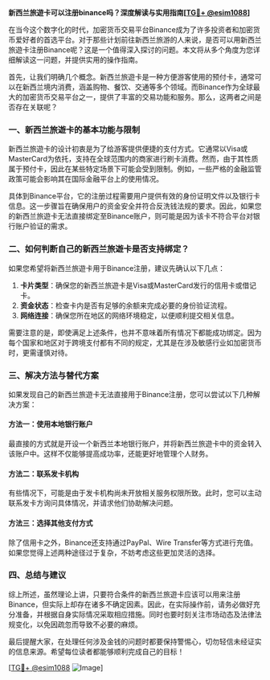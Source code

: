 **新西兰旅遊卡可以注册binance吗？深度解读与实用指南[[TG💪+ @esim1088](https://t.me/s/esim1088)]**

在当今这个数字化的时代，加密货币交易平台Binance成为了许多投资者和加密货币爱好者的首选平台。对于那些计划前往新西兰旅游的人来说，是否可以用新西兰旅遊卡注册Binance呢？这是一个值得深入探讨的问题。本文将从多个角度为您详细解读这一问题，并提供实用的操作指南。

首先，让我们明确几个概念。新西兰旅遊卡是一种方便游客使用的预付卡，通常可以在新西兰境内消费，涵盖购物、餐饮、交通等多个领域。而Binance作为全球最大的加密货币交易平台之一，提供了丰富的交易功能和服务。那么，这两者之间是否存在关联呢？

### 一、新西兰旅遊卡的基本功能与限制

新西兰旅遊卡的设计初衷是为了给游客提供便捷的支付方式。它通常以Visa或MasterCard为依托，支持在全球范围内的商家进行刷卡消费。然而，由于其性质属于预付卡，因此在某些特定场景下可能会受到限制。例如，一些严格的金融监管政策可能会影响其在国际金融平台上的使用情况。

具体到Binance平台，它的注册过程需要用户提供有效的身份证明文件以及银行卡信息。这一步骤旨在确保用户的资金安全并符合反洗钱法规的要求。因此，如果您的新西兰旅遊卡无法直接绑定至Binance账户，则可能是因为该卡不符合平台对银行账户验证的需求。

### 二、如何判断自己的新西兰旅遊卡是否支持绑定？

如果您希望将新西兰旅遊卡用于Binance注册，建议先确认以下几点：

1. **卡片类型**：确保您的新西兰旅遊卡是Visa或MasterCard发行的信用卡或借记卡。
2. **资金状态**：检查卡内是否有足够的余额来完成必要的身份验证流程。
3. **网络连接**：确保您所在地区的网络环境稳定，以便顺利提交相关信息。

需要注意的是，即使满足上述条件，也并不意味着所有情况下都能成功绑定。因为每个国家和地区对于跨境支付都有不同的规定，尤其是在涉及敏感行业如加密货币时，更需谨慎对待。

### 三、解决方法与替代方案

如果发现自己的新西兰旅遊卡无法直接用于Binance注册，您可以尝试以下几种解决方案：

#### 方法一：使用本地银行账户
最直接的方式就是开设一个新西兰本地银行账户，并将新西兰旅遊卡中的资金转入该账户中。这样不仅能够提高成功率，还能更好地管理个人财务。

#### 方法二：联系发卡机构
有些情况下，可能是由于发卡机构尚未开放相关服务权限所致。此时，您可以主动联系发卡方询问具体情况，并请求他们协助解决问题。

#### 方法三：选择其他支付方式
除了信用卡之外，Binance还支持通过PayPal、Wire Transfer等方式进行充值。如果您觉得上述两种途径过于复杂，不妨考虑这些更加灵活的选择。

### 四、总结与建议

综上所述，虽然理论上讲，只要符合条件的新西兰旅遊卡应该可以用来注册Binance，但实际上却存在诸多不确定因素。因此，在实际操作前，请务必做好充分准备，并根据自身实际情况采取相应措施。同时也要时刻关注市场动态及法律法规变化，以免因疏忽而导致不必要的麻烦。

最后提醒大家，在处理任何涉及金钱的问题时都要保持警惕心，切勿轻信未经证实的信息来源。希望每位读者都能够顺利完成自己的目标！

[[TG💪+ @esim1088](https://t.me/s/esim1088) ![Image](https://i.postimg.cc/4NQfJmqS/Snipaste-2025-05-13-00-14-12.png)]